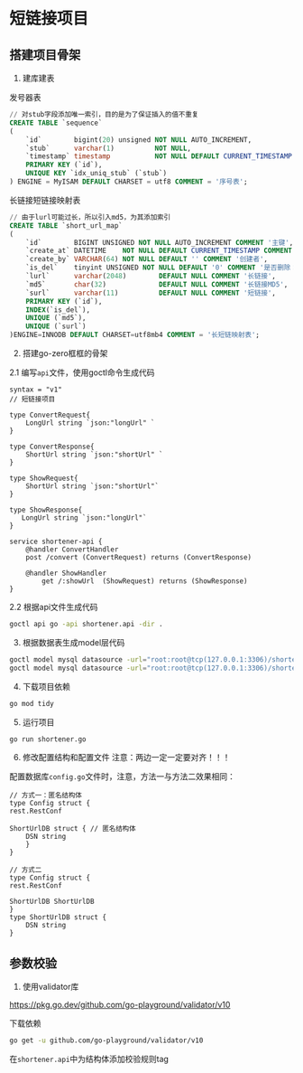 # 短链接项目

## 搭建项目骨架

1. 建库建表

发号器表
```sql
// 对stub字段添加唯一索引，目的是为了保证插入的值不重复
CREATE TABLE `sequence`
(
    `id`        bigint(20) unsigned NOT NULL AUTO_INCREMENT,
    `stub`      varchar(1)          NOT NULL,
    `timestamp` timestamp           NOT NULL DEFAULT CURRENT_TIMESTAMP ON UPDATE CURRENT_TIMESTAMP,
    PRIMARY KEY (`id`),
    UNIQUE KEY `idx_uniq_stub` (`stub`)
) ENGINE = MyISAM DEFAULT CHARSET = utf8 COMMENT = '序号表';
```

长链接短链接映射表

```sql
// 由于lurl可能过长，所以引入md5，为其添加索引
CREATE TABLE `short_url_map`
(
    `id`        BIGINT UNSIGNED NOT NULL AUTO_INCREMENT COMMENT '主键',
    `create_at` DATETIME    NOT NULL DEFAULT CURRENT_TIMESTAMP COMMENT '创建时间',
    `create_by` VARCHAR(64) NOT NULL DEFAULT '' COMMENT '创建者',
    `is_del`    tinyint UNSIGNED NOT NULL DEFAULT '0' COMMENT '是否删除：0正常1删除',
    `lurl`      varchar(2048)        DEFAULT NULL COMMENT '⻓链接',
    `md5`       char(32)             DEFAULT NULL COMMENT '⻓链接MD5',
    `surl`      varchar(11)          DEFAULT NULL COMMENT '短链接',
    PRIMARY KEY (`id`),
    INDEX(`is_del`),
    UNIQUE (`md5`),
    UNIQUE (`surl`)
)ENGINE=INNODB DEFAULT CHARSET=utf8mb4 COMMENT = '⻓短链映射表';
```

2. 搭建go-zero框框的骨架

2.1 编写`api`文件，使用goctl命令生成代码
```api
syntax = "v1"
// 短链接项目

type ConvertRequest{
    LongUrl string `json:"longUrl" `
}

type ConvertResponse{
    ShortUrl string `json:"shortUrl" `
}

type ShowRequest{
    ShortUrl string `json:"shortUrl"`
}

type ShowResponse{
   LongUrl string `json:"longUrl"`
}

service shortener-api {
    @handler ConvertHandler
    post /convert (ConvertRequest) returns (ConvertResponse)

    @handler ShowHandler
        get /:showUrl  (ShowRequest) returns (ShowResponse)
}
```
2.2 根据api文件生成代码
```bash
goctl api go -api shortener.api -dir .
```

3. 根据数据表生成model层代码

```bash
goctl model mysql datasource -url="root:root@tcp(127.0.0.1:3306)/shortener" -table="short_url_map" -dir="./model"
goctl model mysql datasource -url="root:root@tcp(127.0.0.1:3306)/shortener" -table="sequence" -dir="./model" 
```

4. 下载项目依赖
```bash
go mod tidy
```

5. 运行项目
```bash
go run shortener.go
```

6. 修改配置结构和配置文件
注意：两边一定一定要对齐！！！

配置数据库`config.go`文件时，注意，方法一与方法二效果相同：
```
// 方式一：匿名结构体
type Config struct {
rest.RestConf

ShortUrlDB struct { // 匿名结构体
    DSN string
    }
}

// 方式二
type Config struct {
rest.RestConf

ShortUrlDB ShortUrlDB
}
type ShortUrlDB struct {
    DSN string
}
```

## 参数校验
1. 使用validator库

https://pkg.go.dev/github.com/go-playground/validator/v10

下载依赖
```bash
go get -u github.com/go-playground/validator/v10
```
在`shortener.api`中为结构体添加校验规则tag
